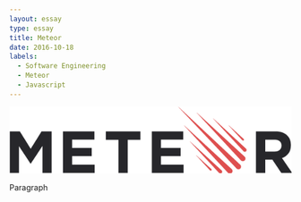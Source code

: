 ```yaml
---
layout: essay
type: essay
title: Meteor
date: 2016-10-18
labels:
  - Software Engineering
  - Meteor
  - Javascript
---
```


<img class="ui medium round floated middle image" src="../images/meteor.png">

Paragraph
